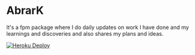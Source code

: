 # AbrarK

It's a fpm package where I do daily updates on work I have done and my learnings
and discoveries and also shares my plans and ideas.



[![Heroku Deploy](https://www.herokucdn.com/deploy/button.svg)](https://heroku.com/deploy?template=https://github.com/fifthtry/fpm-heroku&env[DOWNLOAD_BASE_URL]=https://raw.githubusercontent.com/AbrarNitk/abrark/main/)

